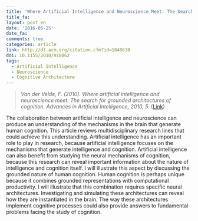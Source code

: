 ```yaml
---
title: 'Where Artificial Intelligence and Neuroscience Meet: The Search for Grounded Architectures of Cognition'
title_fa:
layout: post_en
date: '2016-05-25'
date_fa:
comments: true
categories: article
link: http://dl.acm.org/citation.cfm?id=1840638
doi: 10.1155/2010/918062
tags:
  - Artificial Intelligence
  - Neuroscience
  - Cognitive Architecture
---
```


> *Van der Velde, F. (2010). Where artificial intelligence and neuroscience meet: The search for grounded architectures of cognition. Advances in Artificial Intelligence, 2010, 5.* ([Link](http://dl.acm.org/citation.cfm?id=1840638))


The collaboration between artificial intelligence and neuroscience can produce an understanding of the mechanisms in the brain that generate human cognition. This article reviews multidisciplinary research lines that could achieve this understanding. Artificial intelligence has an important role to play in research, because artificial intelligence focuses on the mechanisms that generate intelligence and cognition. Artificial intelligence can also benefit from studying the neural mechanisms of cognition, because this research can reveal important information about the nature of intelligence and cognition itself. I will illustrate this aspect by discussing the grounded nature of human cognition. Human cognition is perhaps unique because it combines grounded representations with computational productivity. I will illustrate that this combination requires specific neural architectures. Investigating and simulating these architectures can reveal how they are instantiated in the brain. The way these architectures implement cognitive processes could also provide answers to fundamental problems facing the study of cognition.
